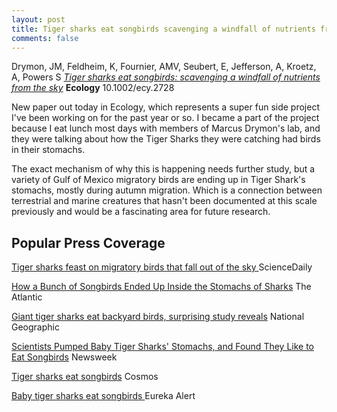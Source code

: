 ```yaml
---
layout: post
title: Tiger sharks eat songbirds scavenging a windfall of nutrients from the sky
comments: false
---
```


Drymon, JM, Feldheim, K, Fournier, AMV, Seubert, E, Jefferson, A, Kroetz, A, Powers S [*Tiger sharks eat songbirds: scavenging a windfall of nutrients from the sky*](https://github.com/aurielfournier/aurielfournier.github.io/blob/master/_pdfs/Drymon_et_al_Fournier_2019_Ecology.pdf) **Ecology** 10.1002/ecy.2728

New paper out today in Ecology, which represents a super fun side project I've been working on for the past year or so. I became a part of the project because I eat lunch most days with members of Marcus Drymon's lab, and they were talking about how the Tiger Sharks they were catching had birds in their stomachs. 

The exact mechanism of why this is happening needs further study, but a variety of Gulf of Mexico migratory birds are ending up in Tiger Shark's stomachs, mostly during autumn migration. Which is a connection between terrestrial and marine creatures that hasn't been documented at this scale previously and would be a fascinating area for future research.


## Popular Press Coverage

[Tiger sharks feast on migratory birds that fall out of the sky ](https://www.sciencenews.org/blog/wild-things/tiger-sharks-feast-migratory-birds-fall-out-sky) ScienceDaily


[How a Bunch of Songbirds Ended Up Inside the Stomachs of Sharks](https://www.theatlantic.com/science/archive/2019/05/how-songbirds-ended-inside-stomachs-sharks/589909/) The Atlantic 

[Giant tiger sharks eat backyard birds, surprising study reveals](https://www.nationalgeographic.com/animals/2019/05/baby-tiger-sharks-eat-songbirds/) National Geographic

[Scientists Pumped Baby Tiger Sharks' Stomachs, and Found They Like to Eat Songbirds](https://www.newsweek.com/baby-tiger-sharks-eat-songbirds-say-scientists-who-pumped-shark-stomachs-1431474) Newsweek

[Tiger sharks eat songbirds](https://cosmosmagazine.com/biology/tiger-sharks-eat-songbirds) Cosmos

[Baby tiger sharks eat songbirds ](https://www.eurekalert.org/pub_releases/2019-05/fm-bts051419.php) Eureka Alert
